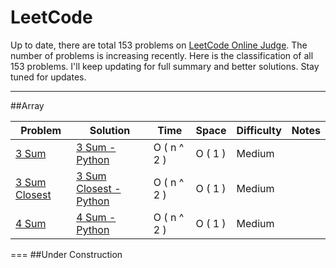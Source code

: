 LeetCode
======== 

Up to date, there are total 153 problems on [LeetCode Online Judge](https://oj.leetcode.com/).
The number of problems is increasing recently.
Here is the classification of all 153 problems.
I'll keep updating for full summary and better solutions. Stay tuned for updates.

--- 
##Array

Problem         |  Solution       |  Time           | Space           | Difficulty     | Notes
--------------- | --------------- | --------------- | --------------- | -------------- | -----
[3 Sum]         | [3 Sum - Python]| O ( n ^ 2 )     | O ( 1 )         | Medium         |
[3 Sum Closest] | [3 Sum Closest - Python]  | O ( n ^ 2 )      | O ( 1 )          | Medium     |
[4 Sum]         | [4 Sum - Python]| O ( n ^ 2 )     | O ( 1 )          | Medium     |




[3 Sum]: https://oj.leetcode.com/problems/3sum/
[3 Sum - Python]:https://github.com/kamyu104/LeetCode/blob/master/Python/3Sum.py
[3 Sum Closest]: https://oj.leetcode.com/problems/3sum-closest/
[3 Sum Closest - Python]:https://github.com/kamyu104/LeetCode/blob/master/Python/3sum-closest.py
[4 Sum]: https://oj.leetcode.com/problems/4sum/
[4 Sum - Python]:https://github.com/kamyu104/LeetCode/blob/master/Python/4Sum.py
===
##Under Construction